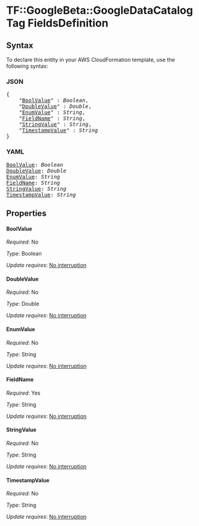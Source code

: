 # TF::GoogleBeta::GoogleDataCatalogTag FieldsDefinition

## Syntax

To declare this entity in your AWS CloudFormation template, use the following syntax:

### JSON

<pre>
{
    "<a href="#boolvalue" title="BoolValue">BoolValue</a>" : <i>Boolean</i>,
    "<a href="#doublevalue" title="DoubleValue">DoubleValue</a>" : <i>Double</i>,
    "<a href="#enumvalue" title="EnumValue">EnumValue</a>" : <i>String</i>,
    "<a href="#fieldname" title="FieldName">FieldName</a>" : <i>String</i>,
    "<a href="#stringvalue" title="StringValue">StringValue</a>" : <i>String</i>,
    "<a href="#timestampvalue" title="TimestampValue">TimestampValue</a>" : <i>String</i>
}
</pre>

### YAML

<pre>
<a href="#boolvalue" title="BoolValue">BoolValue</a>: <i>Boolean</i>
<a href="#doublevalue" title="DoubleValue">DoubleValue</a>: <i>Double</i>
<a href="#enumvalue" title="EnumValue">EnumValue</a>: <i>String</i>
<a href="#fieldname" title="FieldName">FieldName</a>: <i>String</i>
<a href="#stringvalue" title="StringValue">StringValue</a>: <i>String</i>
<a href="#timestampvalue" title="TimestampValue">TimestampValue</a>: <i>String</i>
</pre>

## Properties

#### BoolValue

_Required_: No

_Type_: Boolean

_Update requires_: [No interruption](https://docs.aws.amazon.com/AWSCloudFormation/latest/UserGuide/using-cfn-updating-stacks-update-behaviors.html#update-no-interrupt)

#### DoubleValue

_Required_: No

_Type_: Double

_Update requires_: [No interruption](https://docs.aws.amazon.com/AWSCloudFormation/latest/UserGuide/using-cfn-updating-stacks-update-behaviors.html#update-no-interrupt)

#### EnumValue

_Required_: No

_Type_: String

_Update requires_: [No interruption](https://docs.aws.amazon.com/AWSCloudFormation/latest/UserGuide/using-cfn-updating-stacks-update-behaviors.html#update-no-interrupt)

#### FieldName

_Required_: Yes

_Type_: String

_Update requires_: [No interruption](https://docs.aws.amazon.com/AWSCloudFormation/latest/UserGuide/using-cfn-updating-stacks-update-behaviors.html#update-no-interrupt)

#### StringValue

_Required_: No

_Type_: String

_Update requires_: [No interruption](https://docs.aws.amazon.com/AWSCloudFormation/latest/UserGuide/using-cfn-updating-stacks-update-behaviors.html#update-no-interrupt)

#### TimestampValue

_Required_: No

_Type_: String

_Update requires_: [No interruption](https://docs.aws.amazon.com/AWSCloudFormation/latest/UserGuide/using-cfn-updating-stacks-update-behaviors.html#update-no-interrupt)

